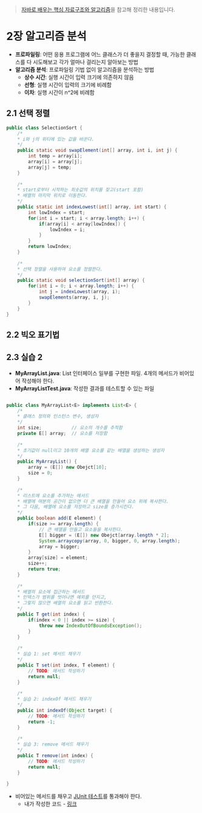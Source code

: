 > [자바로 배우는 핵심 자료구조와 알고리즘](http://www.yes24.com/Product/Goods/61198657)을 참고해 정리한 내용입니다.
# 2장 알고리즘 분석
- **프로파일링**: 어떤 응용 프로그램에 어느 클래스가 더 좋을지 결정할 때, 가능한 클래스를 다 시도해보고 각가 얼마나 걸리는지 알아보는 방법
- **알고리즘 분석**: 프로파일링 기법 없이 알고리즘을 분석하는 방법
	- **상수 시간**: 실행 시간이 입력 크기에 의존하지 않음
	- **선형**: 실행 시간이 입력의 크기에 비례함
	- **이차**: 실행 시간이 n^2에 비례함

## 2.1 선택 정렬
```java
public class SelectionSort {
	/*
	* i와 j의 위티에 있는 값을 바꾼다.
	*/
    public static void swapElement(int[] array, int i, int j) {
        int temp = array[i];
        array[i] = array[j];
        array[j] = temp;
    }
    
    /*
    * start로부터 시작하는 최솟값의 위치를 찾고(start 포함)
    * 배열의 마지막 위치로 이동한다.
    */
    public static int indexLowest(int[] array, int start) {
        int lowIndex = start;
        for(int i = start; i < array.length; i++) {
            if(array[i] < array[lowIndex]) {
                lowIndex = i;
            }
        }
        return lowIndex;
    }
    
    /*
    * 선택 정렬을 사용하여 요소를 정렬한다.
    */
    public static void selectionSort(int[] array) {
        for(int i = 0; i < array.length; i++) {
            int j = indexLowest(array, i);
            swapElements(array, i, j);
        }
    }
}
```


## 2.2 빅오 표기법

## 2.3 실습 2
- **MyArrayList.java**: List 인터페이스 일부를 구현한 파일. 4개의 메서드가 비어있어 작성해야 한다.
- **MyArrayListTest.java**: 작성한 결과를 테스트할 수 있는 파일

```java

public class MyArrayList<E> implements List<E> {
    /*
    * 클래스 정의와 인스턴스 변수, 생성자
    */
    int size;			// 요소의 개수를 추적함
    private E[] array;	// 요소를 저장함
    
    /*
    * 초기값이 null이고 10개의 배열 요소를 같는 배열을 생성하는 생성자
    */
    public MyArrayList() {
        array = (E[]) new Obejct[10];
        size = 0;
    }
    
    /*
    * 리스트에 요소를 추가하는 메서드
    * 배열에 여분의 공간이 없으면 더 큰 배열을 만들어 요소 위에 복사한다.
    * 그 다음, 배열에 요소를 저장하고 size를 증가시킨다.
    */
    public boolean add(E element) {
        if(size >= array.length) {
            // 큰 배열을 만들고 요소들을 복사한다.
            E[] bigger = (E[]) new Obejct[array.length * 2];
            System.arraycopy(array, 0, bigger, 0, array.length);
            array = bigger;
        }
        array[size] = element;
        size++;
        return true;
    }
    
    /*
    * 배열의 요소에 접근하는 메서드
    * 인덱스가 범위를 벗어나면 예외를 던지고,
    * 그렇지 않으면 배열의 요소를 읽고 반환한다.
    */
    public T get(int index) {
        if(index < 0 || index >= size) {
            throw new IndexOutOfBoundsException();
        }
    }
    
    /*
    * 실습 1: set 메서드 채우기
    */
    public T set(int index, T element) {
        // TODO: 메서드 작성하기
        return null;
    }
    
    /*
    * 실습 2: indexOf 메서드 채우기
    */
    public int indexOf(Object target) {
        // TODO: 메서드 작성하기
        return -1;
    }
    
    /*
    * 실습 3: remove 메서드 채우기
    */
    public T remove(int index) {
        // TODO: 메서드 작성하기
        return null;
    }
    
}
```

- 비어있는 메서드를 채우고 [JUnit 테스트](https://github.com/procyon0/Think-Data-Structures/blob/main/src/test/java/list/MyArrayListTest.java)를 통과해야 한다.
  - 내가 작성한 코드 - [링크](https://github.com/procyon0/Think-Data-Structures/blob/main/src/main/java/list/MyArrayList.java)